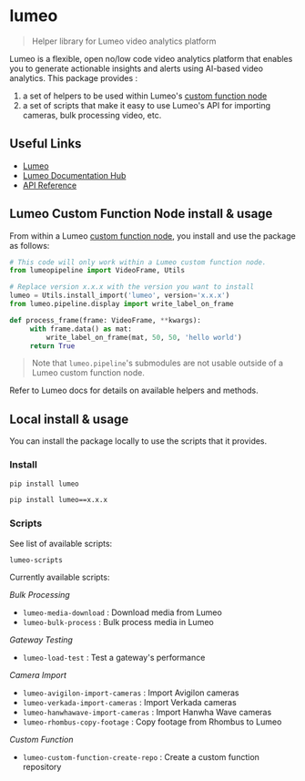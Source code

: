 <!-- These are examples of badges you might want to add to your README:
     please update the URLs accordingly

[![Built Status](https://api.cirrus-ci.com/github/<USER>/lumeo.svg?branch=main)](https://cirrus-ci.com/github/<USER>/lumeo)
[![ReadTheDocs](https://readthedocs.org/projects/lumeo/badge/?version=latest)](https://lumeo.readthedocs.io/en/stable/)
[![Coveralls](https://img.shields.io/coveralls/github/<USER>/lumeo/main.svg)](https://coveralls.io/r/<USER>/lumeo)
[![PyPI-Server](https://img.shields.io/pypi/v/lumeo.svg)](https://pypi.org/project/lumeo/)
[![Conda-Forge](https://img.shields.io/conda/vn/conda-forge/lumeo.svg)](https://anaconda.org/conda-forge/lumeo)
[![Monthly Downloads](https://pepy.tech/badge/lumeo/month)](https://pepy.tech/project/lumeo)
[![Twitter](https://img.shields.io/twitter/url/http/shields.io.svg?style=social&label=Twitter)](https://twitter.com/lumeo)
-->
# lumeo

>Helper library for Lumeo video analytics platform

Lumeo is a flexible, open no/low code video analytics platform that enables you to generate actionable insights and alerts using AI-based video analytics.
This package provides :
1) a set of helpers to be used within Lumeo's [custom function node](https://docs.lumeo.com/docs/custom-function-node)
2) a set of scripts that make it easy to use Lumeo's API for importing cameras, bulk processing video, etc.

## Useful Links

- [Lumeo](https://lumeo.com/)
- [Lumeo Documentation Hub](https://docs.lumeo.com/)
- [API Reference](https://docs.lumeo.com/reference)


## Lumeo Custom Function Node install & usage

From within a Lumeo [custom function node](https://docs.lumeo.com/docs/custom-function-node), you install and use the package as follows:

```python
# This code will only work within a Lumeo custom function node.
from lumeopipeline import VideoFrame, Utils

# Replace version x.x.x with the version you want to install
lumeo = Utils.install_import('lumeo', version='x.x.x')
from lumeo.pipeline.display import write_label_on_frame

def process_frame(frame: VideoFrame, **kwargs):
     with frame.data() as mat:
         write_label_on_frame(mat, 50, 50, 'hello world')
     return True
```  

> Note that `lumeo.pipeline`'s submodules are not usable outside of a Lumeo custom function node.

Refer to Lumeo docs for details on available helpers and methods.



## Local install & usage

You can install the package locally to use the scripts that it provides.

### Install

```bash
pip install lumeo
```

```bash
pip install lumeo==x.x.x
```

### Scripts

See list of available scripts:

```bash
lumeo-scripts
```

Currently available scripts:

*Bulk Processing*
- `lumeo-media-download` : Download media from Lumeo
- `lumeo-bulk-process` : Bulk process media in Lumeo

*Gateway Testing*
- `lumeo-load-test` : Test a gateway's performance

*Camera Import*
- `lumeo-avigilon-import-cameras` : Import Avigilon cameras
- `lumeo-verkada-import-cameras` : Import Verkada cameras
- `lumeo-hanwhawave-import-cameras` : Import Hanwha Wave cameras
- `lumeo-rhombus-copy-footage` : Copy footage from Rhombus to Lumeo  

*Custom Function*
- `lumeo-custom-function-create-repo` : Create a custom function repository


